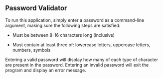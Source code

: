 ## Password Validator

To run this application, simply enter a password as a command-line argument, making sure the following steps are satisfied: 

- Must be between 8-16 characters long (inclusive)

- Must contain at least three of: lowercase letters, uppercase letters, numbers, symbols

Entering a valid password will display how many of each type of character are present in the password.
Entering an invalid password will exit the program and display an error message.
